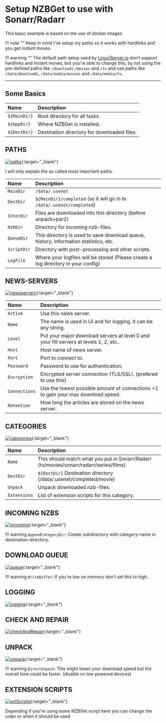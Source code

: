 # Setup NZBGet to use with Sonarr/Radarr

This basic example is based on the use of docker images

!!! note ""
    Keep in mind I've setup my paths so it works with hardlinks and you get instant moves.

!!! warning ""
    The default path setup used by [Linux|Server.io](https://hub.docker.com/r/linuxserver/) don't support hardlinks and instant moves, but you're able to change this, by not using the pre-defined paths like `/downloads` `/movies` and `/tv` and use paths like `/data/downloads`, `/data/media/movies` and `/data/media/tv`.

------

## Some Basics

| Name         | Description                                |
|:---          |:---                                        |
| `${MainDir}` | Root directory for all tasks.              |
| `${AppDir}`  | Where NZBGet is installed.                 |
| `${DestDir}` | Destination directory for downloaded files.|

## PATHS

[![paths](images/paths.png)](https://raw.githubusercontent.com/TRaSH-/Guides/master/docs/NZBGet/images/paths.png){:target="_blank"}

I will only explain the so called most important paths.

| Name        | Description                                                                            |
|:---         |:---                                                                                     |
| `MainDir`   | `/data/.usenet`                                                                        |
| `DestDir`   | `${MainDir}/completed` (so it will go in to `/data/.usenet/completed`)                 |
| `InterDir`  | Files are downloaded into this directory (before unpack+par2)                          |
| `NzbDir`    | Directory for incoming nzb-files.                                                      |
| `QueueDir`  | This directory is used to save download queue, history, information statistics, etc.   |
| `ScriptDir` | Directory with post-processing and other scripts.                                      |
| `LogFile`   | Where your logfiles will be stored (Please create a log directory in your config) |

## NEWS-SERVERS

[![newsservers](images/newsservers.png)](https://raw.githubusercontent.com/TRaSH-/Guides/master/docs/NZBGet/images/newsservers.png){:target="_blank"}

| Name           | Description                                                                            |
|:---            |:---                                                                                    |
| `Active`       | Use this news server.                                                                  |
| `Name`         | The name is used in UI and for logging. It can be any string.                          |
| `Level`        | Put your major download servers at level 0 and your fill servers at levels 1, 2, etc.. |
| `Host`         | Host name of news server.                                                              |
| `Port`         | Port to connect to.                                                                    |
| `Password`     | Password to use for authentication.                                                    |
| `Encryption`   | Encrypted server connection (TLS/SSL). (prefered to use this)                   |
| `Connections`  | Use the lowest possible amount of connections +1 to gain your max download speed.      |
| `Retention`    | How long the articles are stored on the news server.                                   |

## CATEGORIES

[![categories](images/categories.png)](https://raw.githubusercontent.com/TRaSH-/Guides/master/docs/NZBGet/images/categories.png){:target="_blank"}

| Name          | Description                                                                            |
|:---           |:---                                                                                    |
| `Name`        | This should match what you put in Sonarr/Radarr (tv/movies/sonarr/radarr/series/films) |
| `DestDir`     | `${DestDir}` Destination directory (/data/.usenet/completed/movie)                     |
| `Unpack`      | Unpack downloaded nzb-files.                                                           |
| `Extensions`  | List of extension scripts for this category.                                           |

## INCOMING NZBS

[![incoming](images/incoming.png)](https://raw.githubusercontent.com/TRaSH-/Guides/master/docs/NZBGet/images/incoming.png){:target="_blank"}

!!! warning
    `AppendCategoryDir`: Create subdirectory with category-name in destination-directory.

## DOWNLOAD QUEUE

[![queue](images/queue.png)](https://raw.githubusercontent.com/TRaSH-/Guides/master/docs/NZBGet/images/queue.png){:target="_blank"}

!!! warning
    `WriteBuffer`: If you're low on memory don't set this to high.

## LOGGING

[![logging](images/logging.png)](https://raw.githubusercontent.com/TRaSH-/Guides/master/docs/NZBGet/images/logging.png){:target="_blank"}

## CHECK AND REPAIR

[![checkAndRepair](images/checkAndRepair.png)](https://raw.githubusercontent.com/TRaSH-/Guides/master/docs/NZBGet/images/checkAndRepair.png){:target="_blank"}

## UNPACK

[![unpack](images/unpack.png)](https://raw.githubusercontent.com/TRaSH-/Guides/master/docs/NZBGet/images/unpack.png){:target="_blank"}

!!! warning
    `DirectUnpack`: This might lower your download speed but the overall time could be faster. (disable on low powered devices)

## EXTENSION SCRIPTS

[![extScripts](images/extScripts.png)](https://raw.githubusercontent.com/TRaSH-/Guides/master/docs/NZBGet/images/extScripts.png){:target="_blank"}

Depending if you're using some NZBGet script here you can change the order or when it should be used
